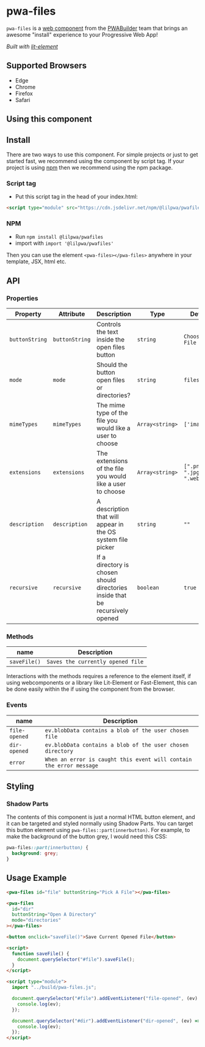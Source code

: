# pwa-files

`pwa-files` is a [web component](https://meowni.ca/posts/web-components-with-otters/) from the [PWABuilder](https://pwabuilder.com) team that brings an awesome "install" experience to your Progressive Web App!

_Built with [lit-element](https://lit-element.polymer-project.org/)_

## Supported Browsers

- Edge
- Chrome
- Firefox
- Safari

## Using this component

## Install

There are two ways to use this component. For simple projects or just to get started fast, we recommend using the component by script tag. If your project is using [npm](https://www.npmjs.com/) then we recommend using the npm package.

### Script tag

- Put this script tag in the head of your index.html:

```html
<script type="module" src="https://cdn.jsdelivr.net/npm/@lilpwa/pwafiles"></script>
```

### NPM

- Run `npm install @lilpwa/pwafiles`
- import with `import '@lilpwa/pwafiles'`

Then you can use the element `<pwa-files></pwa-files>` anywhere in your template, JSX, html etc.

## API

### Properties

| Property       | Attribute      | Description                                                                   | Type            | Default                     |
| -------------- | -------------- | ----------------------------------------------------------------------------- | --------------- | --------------------------- |
| `buttonString` | `buttonString` | Controls the text inside the open files button                                | `string`        | `Choose A File`             |
| `mode`         | `mode`         | Should the button open files or directories?                                  | `string`        | `files`                     |
| `mimeTypes`    | `mimeTypes`    | The mime type of the file you would like a user to choose                     | `Array<string>` | `['image/*']`               |
| `extensions`   | `extensions`   | The extensions of the file you would like a user to choose                    | `Array<string>` | `[".png", ".jpg", ".webp"]` |
| `description`  | `description`  | A description that will appear in the OS system file picker                   | `string`        | `""`                        |
| `recursive`    | `recursive`    | If a directory is chosen should directories inside that be recursively opened | `boolean`       | `true`                      |

### Methods

| name         | Description                       |
| ------------ | --------------------------------- |
| `saveFile()` | `Saves the currently opened file` |

Interactions with the methods requires a reference to the element itself, if using webcomponents or a library like Lit-Element or Fast-Element, this can be done easily within the if using the component from the browser.

### Events
| name         | Description                       |
| ------------ | --------------------------------- |
| `file-opened` | `ev.blobData contains a blob of the user chosen file` |
| `dir-opened` | `ev.blobData contains a blob of the user chosen directory` |
| `error` | `When an error is caught this event will contain the error message` |


## Styling

### Shadow Parts

The contents of this component is just a normal HTML button element, and it can be targeted and styled normally using Shadow Parts. You can target this button element using `pwa-files::part(innerbutton)`. For example, to make the background of the button grey, I would need this CSS:

```css
pwa-files::part(innerbutton) {
  background: grey;
}
```

## Usage Example

```html
<pwa-files id="file" buttonString="Pick A File"></pwa-files>

<pwa-files
  id="dir"
  buttonString="Open A Directory"
  mode="directories"
></pwa-files>

<button onclick="saveFile()">Save Current Opened File</button>

<script>
  function saveFile() {
    document.querySelector("#file").saveFile();
  }
</script>

<script type="module">
  import "../build/pwa-files.js";

  document.querySelector("#file").addEventListener("file-opened", (ev) => {
    console.log(ev);
  });

  document.querySelector("#dir").addEventListener("dir-opened", (ev) => {
    console.log(ev);
  });
</script>
```
